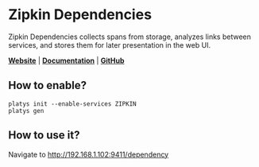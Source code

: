 # Zipkin Dependencies

Zipkin Dependencies collects spans from storage, analyzes links between services, and stores them for later presentation in the web UI.

**[Website](https://zipkin.io/)** | **[Documentation](https://zipkin.io/)** | **[GitHub](https://github.com/openzipkin/zipkin)**

## How to enable?

```
platys init --enable-services ZIPKIN
platys gen
```

## How to use it?

Navigate to <http://192.168.1.102:9411/dependency>